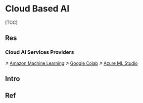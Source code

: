 # Cloud Based AI

[TOC]



## Res
### Cloud AI Services Providers
↗ [Amazon Machine Learning](../../../../🌁%20Cloud%20Native/🌵%20Cloud%20Overview/Cloud%20Platform%20Services%20(Cloud%20Applications)%20&%20Cloud%20Service%20Providers/AWS/Amazon%20Computing/Amazon%20Machine%20Learning/Amazon%20Machine%20Learning.md)
↗ [Google Colab](../../../🌁%20Cloud%20Native/🌵%20Cloud%20Overview/Cloud%20Platform%20Services%20(Cloud%20Applications)%20&%20Cloud%20Service%20Providers/Google%20Cloud/Google%20Computing/Google%20Colab/Google%20Colab.md)
↗ [Azure ML Studio](../../../../🌁%20Cloud%20Native/🌵%20Cloud%20Overview/Cloud%20Platform%20Services%20(Cloud%20Applications)%20&%20Cloud%20Service%20Providers/Azure/Azure%20Computing/Azure%20ML%20Studio/Azure%20ML%20Studio.md)



## Intro



## Ref

